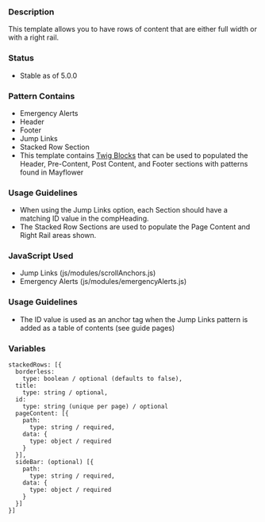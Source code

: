 ### Description
This template allows you to have rows of content that are either full width or with a right rail.

### Status
* Stable as of 5.0.0

### Pattern Contains
* Emergency Alerts
* Header
* Footer
* Jump Links
* Stacked Row Section
* This template contains [Twig Blocks](https://twig.symfony.com/doc/2.x/tags/extends.html) that can be used to populated the Header, Pre-Content, Post Content, and Footer sections with patterns found in Mayflower

### Usage Guidelines
* When using the Jump Links option, each Section should have a matching ID value in the compHeading.
* The Stacked Row Sections are used to populate the Page Content and Right Rail areas shown.

### JavaScript Used
* Jump Links (js/modules/scrollAnchors.js)
* Emergency Alerts (js/modules/emergencyAlerts.js)

### Usage Guidelines
* The ID value is used as an anchor tag when the Jump Links pattern is added as a table of contents (see guide pages)

### Variables
~~~
stackedRows: [{
  borderless:
    type: boolean / optional (defaults to false),
  title:
    type: string / optional,
  id: 
    type: string (unique per page) / optional
  pageContent: [{
    path: 
      type: string / required,
    data: {
      type: object / required
    }
  }],
  sideBar: (optional) [{
    path: 
      type: string / required,
    data: {
      type: object / required
    }
  }]
}]
~~~
